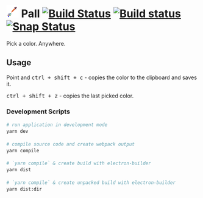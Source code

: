 # ![pall icon](https://raw.githubusercontent.com/dandansoysauce/pall/master/src/main/images/icon.png "pall icon") Pall [![Build Status](https://travis-ci.org/dandansoysauce/pall.svg?branch=master)](https://travis-ci.org/dandansoysauce/pall) [![Build status](https://ci.appveyor.com/api/projects/status/2f5ymuc0h94xsman?svg=true)](https://ci.appveyor.com/project/dandansoysauce/pall) [![Snap Status](https://build.snapcraft.io/badge/dandansoysauce/pall.svg)](https://build.snapcraft.io/user/dandansoysauce/pall)

Pick a color. Anywhere.

## Usage

Point and <kbd>ctrl + shift + c</kbd> - copies the color to the clipboard and saves it.

<kbd>ctrl + shift + z</kbd> - copies the last picked color.

### Development Scripts

```bash
# run application in development mode
yarn dev

# compile source code and create webpack output
yarn compile

# `yarn compile` & create build with electron-builder
yarn dist

# `yarn compile` & create unpacked build with electron-builder
yarn dist:dir
```
